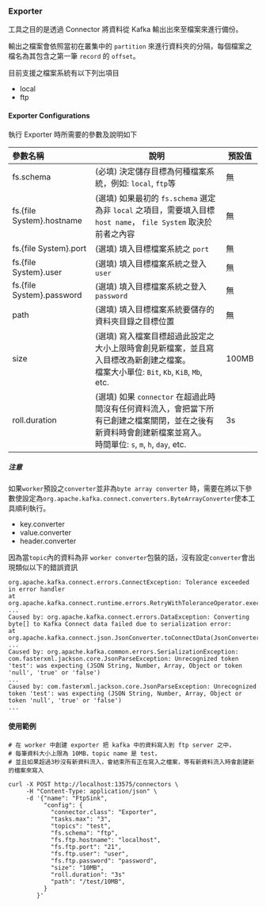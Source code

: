 ### Exporter

工具之目的是透過 Connector 將資料從 Kafka 輸出出來至檔案來進行備份。

輸出之檔案會依照當初在叢集中的 `partition` 來進行資料夾的分隔，每個檔案之檔名為其包含之第一筆 `record` 的 `offset`。

目前支援之檔案系統有以下列出項目

- local
- ftp

#### Exporter Configurations

執行 Exporter 時所需要的參數及說明如下

| 參數名稱                      | 說明                                                                                                           | 預設值   |
|:--------------------------|--------------------------------------------------------------------------------------------------------------|-------|
| fs.schema                 | (必填) 決定儲存目標為何種檔案系統，例如: `local`, `ftp`等                                                                       | 無     |
| fs.{file System}.hostname | (選填) 如果最初的 `fs.schema` 選定為非 `local` 之項目，需要填入目標 `host name`， `file System` 取決於前者之內容                           | 無     |
| fs.{file System}.port     | (選填) 填入目標檔案系統之 `port`                                                                                        | 無     |
| fs.{file System}.user     | (選填) 填入目標檔案系統之登入 `user`                                                                                      | 無     |
| fs.{file System}.password | (選填) 填入目標檔案系統之登入 `password`                                                                                  | 無     |
| path                      | (選填) 填入目標檔案系統要儲存的資料夾目錄之目標位置                                                                                  | 無     |
| size                      | (選填) 寫入檔案目標超過此設定之大小上限時會創見新檔案，並且寫入目標改為新創建之檔案。  <br/>檔案大小單位: `Bit`, `Kb`, `KiB`, `Mb`, etc.                    | 100MB |
| roll.duration             | (選填) 如果 `connector` 在超過此時間沒有任何資料流入，會把當下所有已創建之檔案關閉，並在之後有新資料時會創建新檔案並寫入。  <br/>時間單位: `s`, `m`, `h`, `day`, etc. | 3s    |


##### 注意
如果`worker`預設之`converter`並非為`byte array converter`
時，需要在將以下參數使設定為`org.apache.kafka.connect.converters.ByteArrayConverter`使本工具順利執行。
- key.converter
- value.converter
- header.converter

因為當`topic`內的資料為非 `worker converter`包裝的話，沒有設定`converter`會出現類似以下的錯誤資訊
```
org.apache.kafka.connect.errors.ConnectException: Tolerance exceeded in error handler
at org.apache.kafka.connect.runtime.errors.RetryWithToleranceOperator.execAndHandleError(RetryWithToleranceOperator.java:223)
...
Caused by: org.apache.kafka.connect.errors.DataException: Converting byte[] to Kafka Connect data failed due to serialization error:
at org.apache.kafka.connect.json.JsonConverter.toConnectData(JsonConverter.java:324)
...
Caused by: org.apache.kafka.common.errors.SerializationException: com.fasterxml.jackson.core.JsonParseException: Unrecognized token 'test': was expecting (JSON String, Number, Array, Object or token 'null', 'true' or 'false')
...
Caused by: com.fasterxml.jackson.core.JsonParseException: Unrecognized token 'test': was expecting (JSON String, Number, Array, Object or token 'null', 'true' or 'false')
...
```



#### 使用範例

```shell
# 在 worker 中創建 exporter 把 kafka 中的資料寫入到 ftp server 之中，
# 每筆資料大小上限為 10MB，topic name 是 test，
# 並且如果超過3秒沒有新資料流入，會結束所有正在寫入之檔案，等有新資料流入時會創建新的檔案來寫入

curl -X POST http://localhost:13575/connectors \
     -H "Content-Type: application/json" \
     -d '{"name": "FtpSink",
          "config": {
            "connector.class": "Exporter",
            "tasks.max": "3",
            "topics": "test",
            "fs.schema": "ftp",
            "fs.ftp.hostname": "localhost",
            "fs.ftp.port": "21",
            "fs.ftp.user": "user",
            "fs.ftp.password": "password",
            "size": "10MB",
            "roll.duration": "3s"
            "path": "/test/10MB",
          }
        }'
```